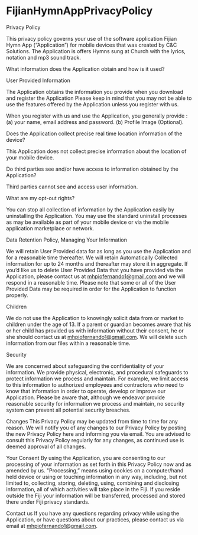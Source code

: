 # FijianHymnAppPrivacyPolicy
 Privacy Policy

This privacy policy governs your use of the software application Fijian Hymn App (“Application”) for mobile devices that was created by C&C Solutions. The Application is offers Hymns sung at Church with the lyrics, notation and mp3 sound track.

What information does the Application obtain and how is it used?

User Provided Information 

The Application obtains the information you provide when you download and register the Application Please keep in mind that you may not be able to use the features offered by the Application unless you register with us.

When you register with us and use the Application, you generally provide :
(a) your name, email address and password.
(b) Profile Image (Optional).

Does the Application collect precise real time location information of the device?

This Application does not collect precise information about the location of your mobile device. 

Do third parties see and/or have access to information obtained by the Application?

Third parties cannot see and access user information.

What are my opt-out rights?

You can stop all collection of information by the Application easily by uninstalling the Application. You may use the standard uninstall processes as may be available as part of your mobile device or via the mobile application marketplace or network.

Data Retention Policy, Managing Your Information

We will retain User Provided data for as long as you use the Application and for a reasonable time thereafter. We will retain Automatically Collected information for up to 24 months and thereafter may store it in aggregate. If you’d like us to delete User Provided Data that you have provided via the Application, please contact us at mhpiofernando1@gmail.com and we will respond in a reasonable time. Please note that some or all of the User Provided Data may be required in order for the Application to function properly.


Children

We do not use the Application to knowingly solicit data from or market to children under the age of 13. If a parent or guardian becomes aware that his or her child has provided us with information without their consent, he or she should contact us at mhpiofernando1@gmail.com. We will delete such information from our files within a reasonable time.

Security

We are concerned about safeguarding the confidentiality of your information. We provide physical, electronic, and procedural safeguards to protect information we process and maintain. For example, we limit access to this information to authorized employees and contractors who need to know that information in order to operate, develop or improve our Application. Please be aware that, although we endeavor provide reasonable security for information we process and maintain, no security system can prevent all potential security breaches.


Changes
This Privacy Policy may be updated from time to time for any reason. We will notify you of any changes to our Privacy Policy by posting the new Privacy Policy here and informing you via email. You are advised to consult this Privacy Policy regularly for any changes, as continued use is deemed approval of all changes.


Your Consent
By using the Application, you are consenting to our processing of your information as set forth in this Privacy Policy now and as amended by us. "Processing,” means using cookies on a computer/hand held device or using or touching information in any way, including, but not limited to, collecting, storing, deleting, using, combining and disclosing information, all of which activities will take place in the Fiji. If you reside outside the Fiji your information will be transferred, processed and stored there under Fiji privacy standards. 

Contact us
If you have any questions regarding privacy while using the Application, or have questions about our practices, please contact us via email at mhpiofernando1@gmail.com.

